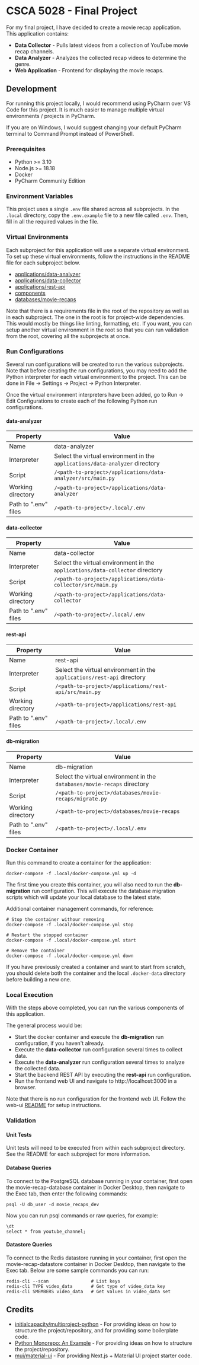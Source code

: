 # CSCA 5028 - Final Project

For my final project, I have decided to create a movie recap application. This application contains:

- **Data Collector** - Pulls latest videos from a collection of YouTube movie recap channels.
- **Data Analyzer** - Analyzes the collected recap videos to determine the genre.
- **Web Application** - Frontend for displaying the movie recaps.

## Development

For running this project locally, I would recommend using PyCharm over VS Code for this project.
It is much easier to manage multiple virtual environments / projects in PyCharm.

If you are on Windows, I would suggest changing your default PyCharm terminal to Command Prompt instead of PowerShell.

### Prerequisites

- Python >= 3.10
- Node.js >= 18.18
- Docker
- PyCharm Community Edition

### Environment Variables

This project uses a single `.env` file shared across all subprojects.
In the `.local` directory, copy the `.env.example` file to a new file called `.env`.
Then, fill in all the required values in the file.

### Virtual Environments

Each subproject for this application will use a separate virtual environment.
To set up these virtual environments, follow the instructions in the README file for each subproject below.

- [applications/data-analyzer](./applications/data-analyzer/README.md)
- [applications/data-collector](./applications/data-collector/README.md)
- [applications/rest-api](./applications/rest-api/README.md)
- [components](./components/README.md)
- [databases/movie-recaps](./databases/movie-recaps/README.md)

Note that there is a requirements file in the root of the repository as well as in each subproject.
The one in the root is for project-wide dependencies. This would mostly be things like linting, formatting, etc.
If you want, you can setup another virtual environment in the root so that you can run validation from the root,
covering all the subprojects at once.

### Run Configurations

Several run configurations will be created to run the various subprojects. 
Note that before creating the run configurations, you may need to add the Python interpreter for each virtual
environment to the project. This can be done in File -> Settings -> Project -> Python Interpreter.

Once the virtual environment interpreters have been added, go to Run -> Edit Configurations to create each of
the following Python run configurations.

#### data-analyzer

| Property             | Value                                                                        |
|----------------------|------------------------------------------------------------------------------|
| Name                 | data-analyzer                                                                |
| Interpreter          | Select the virtual environment in the `applications/data-analyzer` directory |
| Script               | `/<path-to-project>/applications/data-analyzer/src/main.py`                  |
| Working directory    | `/<path-to-project>/applications/data-analyzer`                              |
| Path to ".env" files | `/<path-to-project>/.local/.env`                                             |

#### data-collector

| Property             | Value                                                                         |
|----------------------|-------------------------------------------------------------------------------|
| Name                 | data-collector                                                                |
| Interpreter          | Select the virtual environment in the `applications/data-collector` directory |
| Script               | `/<path-to-project>/applications/data-collector/src/main.py`                  |
| Working directory    | `/<path-to-project>/applications/data-collector`                              |
| Path to ".env" files | `/<path-to-project>/.local/.env`                                              |

#### rest-api

| Property             | Value                                                                   |
|----------------------|-------------------------------------------------------------------------|
| Name                 | rest-api                                                                |
| Interpreter          | Select the virtual environment in the `applications/rest-api` directory |
| Script               | `/<path-to-project>/applications/rest-api/src/main.py`                  |
| Working directory    | `/<path-to-project>/applications/rest-api`                              |
| Path to ".env" files | `/<path-to-project>/.local/.env`                                        |

#### db-migration

| Property             | Value                                                                    |
|----------------------|--------------------------------------------------------------------------|
| Name                 | db-migration                                                             |
| Interpreter          | Select the virtual environment in the `databases/movie-recaps` directory |
| Script               | `/<path-to-project>/databases/movie-recaps/migrate.py`                   |
| Working directory    | `/<path-to-project>/databases/movie-recaps`                              |
| Path to ".env" files | `/<path-to-project>/.local/.env`                                         |

### Docker Container

Run this command to create a container for the application:
```
docker-compose -f .local/docker-compose.yml up -d
```

The first time you create this container, you will also need to run the **db-migration** run configuration.
This will execute the database migration scripts which will update your local database to the latest state.

Additional container management commands, for reference:
```
# Stop the container withour removing
docker-compose -f .local/docker-compose.yml stop

# Restart the stopped container
docker-compose -f .local/docker-compose.yml start

# Remove the container
docker-compose -f .local/docker-compose.yml down
```

If you have previously created a container and want to start from scratch, you should delete both the container
and the local `.docker-data` directory before building a new one. 

### Local Execution

With the steps above completed, you can run the various components of this application.

The general process would be:
- Start the docker container and execute the **db-migration** run configuration, if you haven't already. 
- Execute the **data-collector** run configuration several times to collect data.
- Execute the **data-analyzer** run configuration several times to analyze the collected data.
- Start the backend REST API by executing the **rest-api** run configuration.
- Run the frontend web UI and navigate to http://localhost:3000 in a browser.

Note that there is no run configuration for the frontend web UI. Follow the web-ui
[README](./applications/web-ui/README.md) for setup instructions.


### Validation

#### Unit Tests

Unit tests will need to be executed from within each subproject directory. See the README for each subproject
for more information.

#### Database Queries

To connect to the PostgreSQL database running in your container, first open the movie-recap-database container 
in Docker Desktop, then navigate to the Exec tab, then enter the following commands:

```
psql -U db_user -d movie_recaps_dev
```

Now you can run psql commands or raw queries, for example:

```
\dt
select * from youtube_channel;
```

#### Datastore Queries

To connect to the Redis datastore running in your container, first open the movie-recap-datastore container 
in Docker Desktop, then navigate to the Exec tab. Below are some sample commands you can run:

```
redis-cli --scan                # List keys
redis-cli TYPE video_data       # Get type of video_data key
redis-cli SMEMBERS video_data   # Get values in video_data set
```


## Credits

- [initialcapacity/multiproject-python](https://github.com/initialcapacity/multiproject-python) - For providing
ideas on how to structure the project/repository, and for providing some boilerplate code.
- [Python Monorepo: An Example](https://www.tweag.io/blog/2023-04-04-python-monorepo-1/) - For providing ideas
on how to structure the project/repository.
- [mui/material-ui](https://github.com/mui/material-ui/tree/master/examples/material-ui-nextjs-ts) - For providing
Next.js + Material UI project starter code.
